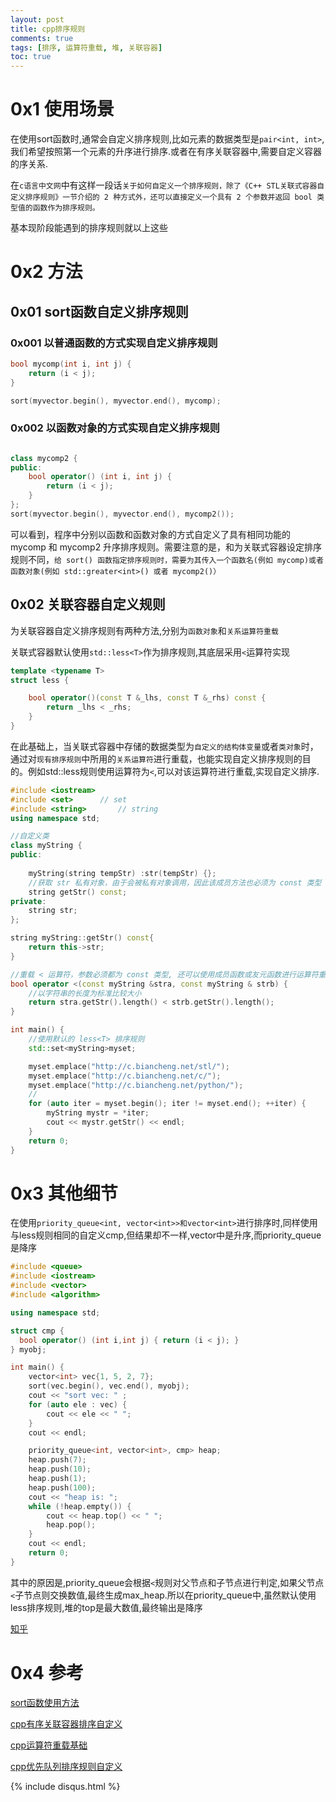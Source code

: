 ```yaml
---
layout: post
title: cpp排序规则
comments: true
tags: [排序, 运算符重载, 堆, 关联容器]
toc: true
---
```


# 0x1 使用场景
在使用sort函数时,通常会自定义排序规则,比如元素的数据类型是`pair<int, int>`,我们希望按照第一个元素的升序进行排序.或者在有序关联容器中,需要自定义容器的序关系.

在`c语言中文网`中有这样一段话`关于如何自定义一个排序规则，除了《C++ STL关联式容器自定义排序规则》一节介绍的 2 种方式外，还可以直接定义一个具有 2 个参数并返回 bool 类型值的函数作为排序规则。`

基本现阶段能遇到的排序规则就以上这些

# 0x2 方法

## 0x01 sort函数自定义排序规则

### 0x001 以普通函数的方式实现自定义排序规则
```c++
bool mycomp(int i, int j) {
    return (i < j);
}

sort(myvector.begin(), myvector.end(), mycomp);
```

### 0x002 以函数对象的方式实现自定义排序规则
```c++

class mycomp2 {
public:
    bool operator() (int i, int j) {
        return (i < j);
    }
};
sort(myvector.begin(), myvector.end(), mycomp2());
```
可以看到，程序中分别以函数和函数对象的方式自定义了具有相同功能的 mycomp 和 mycomp2 升序排序规则。需要注意的是，和为关联式容器设定排序规则不同，`给 sort() 函数指定排序规则时，需要为其传入一个函数名(例如 mycomp)或者函数对象(例如 std::greater<int>() 或者 mycomp2()）`

## 0x02 关联容器自定义规则
为关联容器自定义排序规则有两种方法,分别为`函数对象`和`关系运算符重载`

关联式容器默认使用`std::less<T>`作为排序规则,其底层采用`<`运算符实现
```cpp
template <typename T>
struct less {

    bool operator()(const T &_lhs, const T &_rhs) const {
        return _lhs < _rhs;
    }
}
```

在此基础上，当关联式容器中存储的数据类型为`自定义的结构体变量`或者`类对象`时，通过对`现有排序规则`中所用的`关系运算符`进行重载，也能实现自定义排序规则的目的。例如std::less<T>规则使用运算符为`<`,可以对该运算符进行重载,实现自定义排序.

```cpp
#include <iostream>
#include <set>      // set
#include <string>       // string
using namespace std;

//自定义类
class myString {
public:
    
    myString(string tempStr) :str(tempStr) {};
    //获取 str 私有对象，由于会被私有对象调用，因此该成员方法也必须为 const 类型
    string getStr() const;
private:
    string str;
};

string myString::getStr() const{
    return this->str;
}

//重载 < 运算符，参数必须都为 const 类型, 还可以使用成员函数或友元函数进行运算符重载
bool operator <(const myString &stra, const myString & strb) {
    //以字符串的长度为标准比较大小
    return stra.getStr().length() < strb.getStr().length();
}

int main() {
    //使用默认的 less<T> 排序规则
    std::set<myString>myset;

    myset.emplace("http://c.biancheng.net/stl/");
    myset.emplace("http://c.biancheng.net/c/");
    myset.emplace("http://c.biancheng.net/python/");
    //
    for (auto iter = myset.begin(); iter != myset.end(); ++iter) {
        myString mystr = *iter;
        cout << mystr.getStr() << endl;
    }
    return 0;
}
```

# 0x3 其他细节
在使用`priority_queue<int, vector<int>>和vector<int>`进行排序时,同样使用与less规则相同的自定义cmp,但结果却不一样,vector中是升序,而priority_queue是降序

```cpp
#include <queue>
#include <iostream>
#include <vector>
#include <algorithm>

using namespace std;

struct cmp {
  bool operator() (int i,int j) { return (i < j); }
} myobj;

int main() {
    vector<int> vec{1, 5, 2, 7};
    sort(vec.begin(), vec.end(), myobj);
    cout << "sort vec: " ;
    for (auto ele : vec) {
        cout << ele << " ";
    }
    cout << endl;

    priority_queue<int, vector<int>, cmp> heap;
    heap.push(7);
    heap.push(10);
    heap.push(1);
    heap.push(100);
    cout << "heap is: ";
    while (!heap.empty()) {
        cout << heap.top() << " ";
        heap.pop();
    }
    cout << endl;
    return 0;
}
```

其中的原因是,priority_queue会根据`<`规则对父节点和子节点进行判定,如果父节点`<`子节点则交换数值,最终生成max_heap.所以在priority_queue中,虽然默认使用less排序规则,堆的top是最大数值,最终输出是降序

[知乎](https://www.zhihu.com/question/56599696/answer/1566177206)

# 0x4 参考
[sort函数使用方法](http://c.biancheng.net/view/7457.html)

[cpp有序关联容器排序自定义](http://c.biancheng.net/view/vip_7721.html)

[cpp运算符重载基础](http://c.biancheng.net/view/2306.html)

[cpp优先队列排序规则自定义](http://c.biancheng.net/view/vip_7728.html)



{% include disqus.html %}